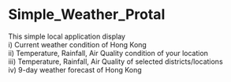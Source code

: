 # Simple_Weather_Protal

This simple local application display  
i) Current weather condition of Hong Kong  
ii) Temperature, Rainfall, Air Quality condition of your location  
iii) Temperature, Rainfall, Air Quality of selected districts/locations  
iv) 9-day weather forecast of Hong Kong  
